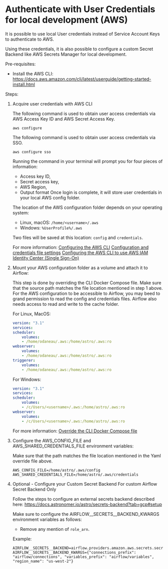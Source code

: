 # Authenticate with User Credentials for local development (AWS)

It is possible to use local User credentials instead of Service Account Keys to authenticate to AWS.

Using these credentials, it is also possible to configure a custom Secret Backend like AWS Secrets Manager for local development.

Pre-requisites:
- Install the AWS CLI: https://docs.aws.amazon.com/cli/latest/userguide/getting-started-install.html

Steps:
1. Acquire user credentials with AWS CLI
    
    The following command is used to obtain user access credentials via AWS Access Key ID and AWS Secret Access Key.
    ```
    aws configure
    ```    

    The following command is used to obtain user access credentials via SSO.
    ```
    aws configure sso
    ```

    Running the command in your terminal will prompt you for four pieces of information: 
      - Access key ID, 
      - Secret access key, 
      - AWS Region, 
      - Output format
    Once login is complete, it will store user credentials in your local AWS config folder.
    
    The location of the AWS configuration folder depends on your operating system:
    - Linux, macOS: `/home/<username>/.aws`
    - Windows: `%UserProfile%/.aws`

    Two files will be saved at this location: `config` and `credentials`.

    For more information:
    [Configuring the AWS CLI](https://docs.aws.amazon.com/cli/latest/userguide/cli-chap-configure.html)
    [Configuration and credentials file settings](https://docs.aws.amazon.com/cli/latest/userguide/cli-configure-files.html)
    [Configuring the AWS CLI to use AWS IAM Identity Center (Single Sign-On)](https://docs.aws.amazon.com/cli/latest/userguide/cli-configure-sso.html)

2. Mount your AWS configuration folder as a volume and attach it to Airflow:

    This step is done by overriding the CLI Docker Compose file.
    Make sure that the source path matches the file location mentioned in step 1 above.
    For the AWS configuration to be accessible to Airflow, you may beed to grand permission to read the config and credentials files. 
    Airflow also needs access to read and write to the cache folder.

    For Linux, MacOS:
    ```yaml
    version: "3.1"
    services:
    scheduler:
        volumes:
        - /home/odaneau/.aws:/home/astro/.aws:ro
    webserver:
        volumes:
        - /home/odaneau/.aws:/home/astro/.aws:ro
    triggerer:
        volumes:
        - /home/odaneau/.aws:/home/astro/.aws:ro
    ```

    For Windows:
    ```yaml
    version: "3.1"
    services:
    scheduler:
        volumes:
        - /c/Users/<username>/.aws:/home/astro/.aws:ro
    webserver:
        volumes:
        - /c/Users/<username>/.aws:/home/astro/.aws:ro
    ```

    For more information:
    [Override the CLI Docker Compose file](https://docs.astronomer.io/astro/test-and-troubleshoot-locally#override-the-cli-docker-compose-file)

3. Configure the AWS_CONFIG_FILE and AWS_SHARED_CREDENTIALS_FILE environment variables:

    Make sure that the path matches the file location mentioned in the Yaml override file above.
    ```
    AWS_CONFIG_FILE=/home/astro/.aws/config
    AWS_SHARED_CREDENTIALS_FILE=/home/astro/.aws/credentials
    ```

4. Optional - Configure your Custom Secret Backend
    For custom Airflow Secret Backend Only

    Follow the steps to configure an external secrets backend described here: https://docs.astronomer.io/astro/secrets-backend?tab=gcp#setup

    Make sure to configure the AIRFLOW__SECRETS__BACKEND_KWARGS environment variables as follows:
    - Remove any mention of `role_arn`.

    Example:
    
    ```
    AIRFLOW__SECRETS__BACKEND=airflow.providers.amazon.aws.secrets.secrets_manager.SecretsManagerBackend
    AIRFLOW__SECRETS__BACKEND_KWARGS={"connections_prefix": "airflow/connections", "variables_prefix": "airflow/variables", "region_name": "us-west-2"}
    ```